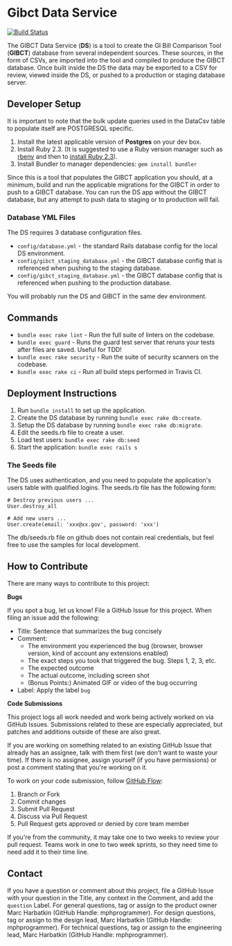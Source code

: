 # Gibct Data Service
[![Build Status](https://travis-ci.org/department-of-veterans-affairs/gibct-data-service.svg?branch=master)](https://travis-ci.org/department-of-veterans-affairs/gibct-data-service)

The GIBCT Data Service (**DS**) is a tool to create the GI Bill Comparison Tool (**GIBCT**) database from several independent sources. These sources, in the form of CSVs, are imported into the tool and compiled to produce the GIBCT database. Once built inside the DS the data may be exported to a CSV for review, viewed inside the DS, or pushed to a production or staging database server.

## Developer Setup
It is important to note that the bulk update queries used in the DataCsv table to populate itself are POSTGRESQL specific.

1. Install the latest applicable version of **Postgres** on your dev box.
2. Install Ruby 2.3. (It is suggested to use a Ruby version manager such as [rbenv](https://github.com/rbenv/rbenv#installation) and then to [install Ruby 2.3](https://github.com/rbenv/rbenv#installing-ruby-versions)).
3. Install Bundler to manager dependencies: `gem install bundler`

Since this is a tool that populates the GIBCT application you should, at a minimum, build and run the applicable migrations for the GIBCT in order to push to a GIBCT database. You can run the DS app without the GIBCT database, but any attempt to push data to staging or to production will fail.

### Database YML Files
The DS requires 3 database configuration files. 

- `config/database.yml` - the standard Rails database config for the local DS environment.
- `config/gibct_staging_database.yml` - the GIBCT database config that is referenced when pushing to the staging database.
- `config/gibct_staging_database.yml` - the GIBCT database config that is referenced when pushing to the production database.

You will probably run the DS and GIBCT in the same dev environment.

## Commands
- `bundle exec rake lint` - Run the full suite of linters on the codebase.
- `bundle exec guard` - Runs the guard test server that reruns your tests after files are saved. Useful for TDD!
- `bundle exec rake security` - Run the suite of security scanners on the codebase.
- `bundle exec rake ci` - Run all build steps performed in Travis CI.

## Deployment Instructions

1. Run `bundle install` to set up the application.
2. Create the DS database by running `bundle exec rake db:create`.
3. Setup the DS database by running `bundle exec rake db:migrate`.
4. Edit the seeds.rb file to create a user. 
5. Load test users: `bundle exec rake db:seed` 
5. Start the application: `bundle exec rails s`

### The Seeds file

The DS uses authentication, and you need to populate the application's users table with qualified logins. The seeds.rb file has the following form:

	# Destroy previous users ... 
	User.destroy_all

	# Add new users ... 
	User.create(email: 'xxx@xx.gov', password: 'xxx')
	
The db/seeds.rb file on github does not contain real credentials, but feel free to use the samples for local development.

## How to Contribute

There are many ways to contribute to this project:

**Bugs**

If you spot a bug, let us know! File a GitHub Issue for this project. When filing an issue add the following:

- Title: Sentence that summarizes the bug concisely
- Comment:
    - The environment you experienced the bug (browser, browser version, kind of account any extensions enabled)
    - The exact steps you took that triggered the bug. Steps 1, 2, 3, etc.
    - The expected outcome
    - The actual outcome, including screen shot
    - (Bonus Points:) Animated GIF or video of the bug occurring
- Label: Apply the label `bug`

**Code Submissions**

This project logs all work needed and work being actively worked on via GitHub Issues. Submissions related to these are especially appreciated, but patches and additions outside of these are also great.

If you are working on something related to an existing GitHub Issue that already has an assignee, talk with them first (we don't want to waste your time). If there is no assignee, assign yourself (if you have permissions) or post a comment stating that you're working on it.

To work on your code submission, follow [GitHub Flow](https://guides.github.com/introduction/flow/):

1. Branch or Fork
1. Commit changes
1. Submit Pull Request
1. Discuss via Pull Request
1. Pull Request gets approved or denied by core team member

If you're from the community, it may take one to two weeks to review your pull request. Teams work in one to two week sprints, so they need time to need add it to their time line.

## Contact

If you have a question or comment about this project, file a GitHub Issue with your question in the Title, any context in the Comment, and add the `question` Label. For general questions, tag or assign to the product owner Marc Harbatkin (GitHub Handle: mphprogrammer). For design questions, tag or assign to the design lead,  Marc Harbatkin (GitHub Handle: mphprogrammer). For technical questions, tag or assign to the engineering lead, Marc Harbatkin (GitHub Handle: mphprogrammer).
